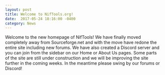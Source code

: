```yaml
---
layout: post
title: Welcome to NifTools.org!
date:  2017-05-24 18:16:00 -0400
category: News
---
```


Welcome to the new homepage of NifTools!  We have finally moved completely away from Sourceforge.net and with the move have redone the entire site including new forums.  We have also created a Discord server and you can join from the sidebar on our Home or About Us pages.  Some parts of the site are still under construction and we will be improving the site further in the coming weeks.  In the meantime please swing by our forums or Discord!
